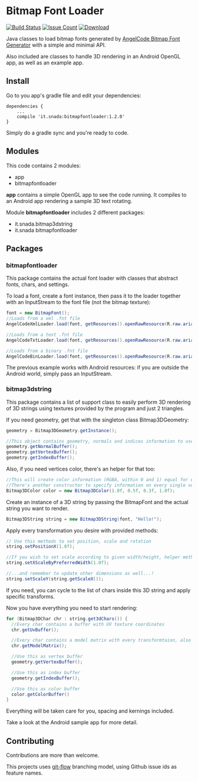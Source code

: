 # Bitmap Font Loader

[![Build Status](https://travis-ci.org/snada/BitmapFontLoader.svg?branch=master)](https://travis-ci.org/snada/BitmapFontLoader) [![Issue Count](https://codeclimate.com/github/snada/BitmapFontLoader/badges/issue_count.svg)](https://codeclimate.com/github/snada/BitmapFontLoader)  [ ![Download](https://api.bintray.com/packages/snada/maven/bitmapfontloader/images/download.svg) ](https://bintray.com/snada/maven/bitmapfontloader/_latestVersion)

Java classes to load bitmap fonts generated by [AngelCode Bitmap Font Generator](http://www.angelcode.com/products/bmfont/) with a simple and minimal API.

Also included are classes to handle 3D rendering in an Android OpenGL app, as well as an example app.

## Install

Go to you app's gradle file and edit your dependencies:

```
dependencies {
    ...
    compile 'it.snada:bitmapfontloader:1.2.0'
}
```

Simply do a gradle sync and you're ready to code.

## Modules

This code contains 2 modules:

- app
- bitmapfontloader

**app** contains a simple OpenGL app to see the code running. It compiles to an Android app rendering a sample 3D text rotating.

Module **bitmapfontloader** includes 2 different packages:

- it.snada.bitmap3dstring
- it.snada bitmapfontloader

## Packages

### bitmapfontloader

This package contains the actual font loader with classes that abstract fonts, chars, and settings.

To load a font, create a font instance, then pass it to the loader together with an InputStream to the font file (not the bitmap texture):

```java
font = new BitmapFont();
//Loads from a xml .fnt file
AngelCodeXmlLoader.load(font, getResources().openRawResource(R.raw.arial_xml));

//Loads from a text .fnt file
AngelCodeTxtLoader.load(font, getResources().openRawResource(R.raw.arial_txt));

//Loads from a binary .fnt file
AngelCodeBinLoader.load(font, getResources().openRawResource(R.raw.arial_bin));
```

The previous example works with Android resources: if you are outside the Android world, simply pass an InputStream.

### bitmap3dstring

This package contains a list of support class to easily perform 3D rendering of 3D strings using textures provided by the program and just 2 triangles.

If you need geometry, get that with the singleton class Bitmap3DGeometry:

```java
geometry = Bitmap3DGeometry.getInstance();

//This object contains geometry, normals and indices information to use in render
geometry.getNormalBuffer();
geometry.getVertexBuffer();
geometry.getIndexBuffer();
```

Also, if you need vertices color, there's an helper for that too:

```java
//This will create color information (RGBA, within 0 and 1) equal for every vertex on the quad
//There's another constructor to specify information on every single vertex
Bitmap3DColor color = new Bitmap3DColor(1.0f, 0.5f, 0.3f, 1.0f);
```

Create an instance of a 3D string by passing the BitmapFont and the actual string you want to render.

```java
Bitmap3DString string = new Bitmap3DString(font, "Hello!");
```

Apply every transformation you desire with provided methods:

```java
// Use this methods to set position, scale and rotation
string.setPositionX(1.0f);

//If you wish to set scale according to given width/height, helper methods are there too
string.setXScaleByPreferredWidth(1.0f);

//...and remember to update other dimensions as well...!
string.setScaleY(string.getScaleX());
```

If you need, you can cycle to the list of chars inside this 3D string and apply specific transforms.

Now you have everything you need to start rendering:

```java
for (Bitmap3DChar chr : string.get3dChars()) {
  //Every char contains a buffer with UV texture coordinates
  chr.getUvBuffer();

  //Every char contains a model matrix with every transformtaion, also the ones applied at string level
  chr.getModelMatrix();

  //Use this as vertex buffer
  geometry.getVertexBuffer();

  //Use this as index buffer
  geometry.getIndexBuffer();

  //Use this as color buffer
  color.getColorBuffer()
}

```

Everything will be taken care for you, spacing and kernings included.

Take a look at the Android sample app for more detail.

## Contributing

Contributions are more than welcome.

This projects uses [git-flow](https://danielkummer.github.io/git-flow-cheatsheet/) branching model, using Github issue ids as feature names.
